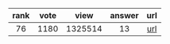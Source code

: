 
| rank | vote | view | answer | url |
|:-:|:-:|:-:|:-:|:-:|
|76|1180|1325514|13| [url](http://stackoverflow.com/questions/332289/how-do-you-change-the-size-of-figures-drawn-with-matplotlib) |
